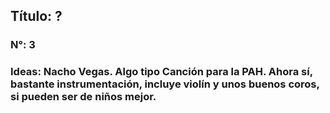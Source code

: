 ## Título: ?
### N°: 3
### Ideas: Nacho Vegas. Algo tipo Canción para la PAH. Ahora sí, bastante instrumentación, incluye violín y unos buenos coros, si pueden ser de niños mejor.
